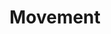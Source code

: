 ---
pid: CH839
title: Movement
location_transcription: 
zipcode: 
outside_phl: 
neighborhood: 
age: 
age_range: 
instagram: 
image_file_name: CH_839.jpg
proposal_transcription: In Philadelphia as all USA there are a lot, of culture, people
  and traditions in a movement
topic: Culture,Philadelphia
topic_summary: 0, 0
type: Other No Form
keywords_other: 
credit: 
image_labels: 
twitter: 
facebook: 
permalink: "/monuments/ch839/"
layout: item-page
---
